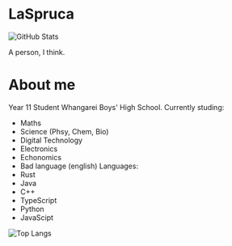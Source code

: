 # LaSpruca
![GitHub Stats](https://github-readme-stats.vercel.app/api?username=laspruca&show_icons=true)

A person, I think.

# About me
Year 11 Student Whangarei Boys' High School.
Currently studing:
- Maths
- Science (Phsy, Chem, Bio)
- Digital Technology
- Electronics
- Echonomics
- Bad language (english)
Languages:
- Rust
- Java
- C++
- TypeScript
- Python
- JavaScipt


![Top Langs](https://github-readme-stats.vercel.app/api/top-langs/?username=laspruca&langs_count=10&layout=compact)
